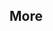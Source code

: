<div id="title">

## More
</div>

<div id="body">

<include src="cmmi/unit-inParent-asPanel.md" boilerplate />

</div>